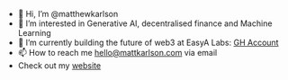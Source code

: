 - 👋 Hi, I’m @matthewkarlson
- 👀 I’m interested in Generative AI, decentralised finance and Machine Learning
- 🌱 I’m currently building the future of web3 at EasyA Labs: [GH Account](https://github.com/matt-easya)
- 📫 How to reach me hello@mattkarlson.com via email
- Check out my [website](https://www.mattkarlson.com)
<!---
matthewkarlson/matthewkarlson is a ✨ special ✨ repository because its `README.md` (this file) appears on your GitHub profile.
You can click the Preview link to take a look at your changes.
--->

